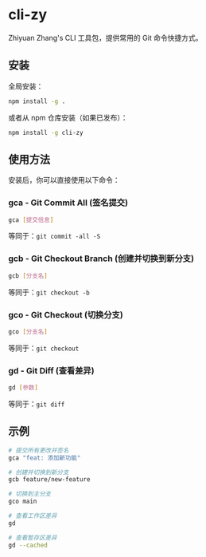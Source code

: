 # cli-zy

Zhiyuan Zhang's CLI 工具包，提供常用的 Git 命令快捷方式。

## 安装

全局安装：

```bash
npm install -g .
```

或者从 npm 仓库安装（如果已发布）：

```bash
npm install -g cli-zy
```

## 使用方法

安装后，你可以直接使用以下命令：

### gca - Git Commit All (签名提交)
```bash
gca [提交信息]
```
等同于：`git commit -all -S`

### gcb - Git Checkout Branch (创建并切换到新分支)
```bash
gcb [分支名]
```
等同于：`git checkout -b`

### gco - Git Checkout (切换分支)
```bash
gco [分支名]
```
等同于：`git checkout`

### gd - Git Diff (查看差异)
```bash
gd [参数]
```
等同于：`git diff`

## 示例

```bash
# 提交所有更改并签名
gca "feat: 添加新功能"

# 创建并切换到新分支
gcb feature/new-feature

# 切换到主分支
gco main

# 查看工作区差异
gd

# 查看暂存区差异
gd --cached
```

